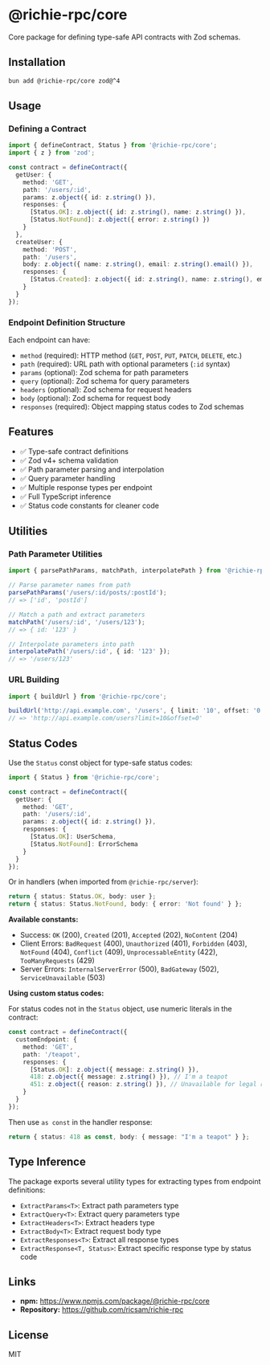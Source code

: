 # @richie-rpc/core

Core package for defining type-safe API contracts with Zod schemas.

## Installation

```bash
bun add @richie-rpc/core zod@^4
```

## Usage

### Defining a Contract

```typescript
import { defineContract, Status } from '@richie-rpc/core';
import { z } from 'zod';

const contract = defineContract({
  getUser: {
    method: 'GET',
    path: '/users/:id',
    params: z.object({ id: z.string() }),
    responses: {
      [Status.OK]: z.object({ id: z.string(), name: z.string() }),
      [Status.NotFound]: z.object({ error: z.string() })
    }
  },
  createUser: {
    method: 'POST',
    path: '/users',
    body: z.object({ name: z.string(), email: z.string().email() }),
    responses: {
      [Status.Created]: z.object({ id: z.string(), name: z.string(), email: z.string() })
    }
  }
});
```

### Endpoint Definition Structure

Each endpoint can have:

- `method` (required): HTTP method (`GET`, `POST`, `PUT`, `PATCH`, `DELETE`, etc.)
- `path` (required): URL path with optional parameters (`:id` syntax)
- `params` (optional): Zod schema for path parameters
- `query` (optional): Zod schema for query parameters
- `headers` (optional): Zod schema for request headers
- `body` (optional): Zod schema for request body
- `responses` (required): Object mapping status codes to Zod schemas

## Features

- ✅ Type-safe contract definitions
- ✅ Zod v4+ schema validation
- ✅ Path parameter parsing and interpolation
- ✅ Query parameter handling
- ✅ Multiple response types per endpoint
- ✅ Full TypeScript inference
- ✅ Status code constants for cleaner code

## Utilities

### Path Parameter Utilities

```typescript
import { parsePathParams, matchPath, interpolatePath } from '@richie-rpc/core';

// Parse parameter names from path
parsePathParams('/users/:id/posts/:postId');
// => ['id', 'postId']

// Match a path and extract parameters
matchPath('/users/:id', '/users/123');
// => { id: '123' }

// Interpolate parameters into path
interpolatePath('/users/:id', { id: '123' });
// => '/users/123'
```

### URL Building

```typescript
import { buildUrl } from '@richie-rpc/core';

buildUrl('http://api.example.com', '/users', { limit: '10', offset: '0' });
// => 'http://api.example.com/users?limit=10&offset=0'
```

## Status Codes

Use the `Status` const object for type-safe status codes:

```typescript
import { Status } from '@richie-rpc/core';

const contract = defineContract({
  getUser: {
    method: 'GET',
    path: '/users/:id',
    params: z.object({ id: z.string() }),
    responses: {
      [Status.OK]: UserSchema,
      [Status.NotFound]: ErrorSchema
    }
  }
});
```

Or in handlers (when imported from `@richie-rpc/server`):

```typescript
return { status: Status.OK, body: user };
return { status: Status.NotFound, body: { error: 'Not found' } };
```

**Available constants:**
- Success: `OK` (200), `Created` (201), `Accepted` (202), `NoContent` (204)
- Client Errors: `BadRequest` (400), `Unauthorized` (401), `Forbidden` (403), `NotFound` (404), `Conflict` (409), `UnprocessableEntity` (422), `TooManyRequests` (429)
- Server Errors: `InternalServerError` (500), `BadGateway` (502), `ServiceUnavailable` (503)

**Using custom status codes:**

For status codes not in the `Status` object, use numeric literals in the contract:

```typescript
const contract = defineContract({
  customEndpoint: {
    method: 'GET',
    path: '/teapot',
    responses: {
      [Status.OK]: z.object({ message: z.string() }),
      418: z.object({ message: z.string() }), // I'm a teapot
      451: z.object({ reason: z.string() }), // Unavailable for legal reasons
    }
  }
});
```

Then use `as const` in the handler response:

```typescript
return { status: 418 as const, body: { message: "I'm a teapot" } };
```

## Type Inference

The package exports several utility types for extracting types from endpoint definitions:

- `ExtractParams<T>`: Extract path parameters type
- `ExtractQuery<T>`: Extract query parameters type
- `ExtractHeaders<T>`: Extract headers type
- `ExtractBody<T>`: Extract request body type
- `ExtractResponses<T>`: Extract all response types
- `ExtractResponse<T, Status>`: Extract specific response type by status code

## Links

- **npm:** https://www.npmjs.com/package/@richie-rpc/core
- **Repository:** https://github.com/ricsam/richie-rpc

## License

MIT


